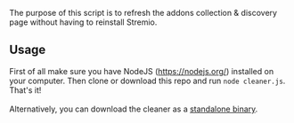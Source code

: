 The purpose of this script is to refresh the addons collection & discovery page without having to reinstall Stremio.

## Usage
First of all make sure you have NodeJS (https://nodejs.org/) installed on your computer. 
Then clone or download this repo and run `node cleaner.js`. That's it! <br><br>
Alternatively, you can download the cleaner as a [standalone binary](https://github.com/sleeyax/stremio-cache-cleaner/releases).
